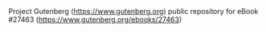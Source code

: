 Project Gutenberg (https://www.gutenberg.org) public repository for eBook #27463 (https://www.gutenberg.org/ebooks/27463)
